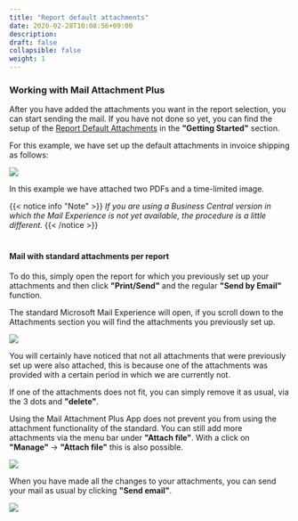 ```yaml
---
title: "Report default attachments"
date: 2020-02-28T10:08:56+09:00
description: 
draft: false
collapsible: false
weight: 1
---
```

### Working with Mail Attachment Plus
After you have added the attachments you want in the report selection, you can start sending the mail. If you have not done so yet, you can find the setup of the [Report Default Attachments](/en-us/apps/mail_attachment_plus/first-steps/setup/defaults-report/) in the **"Getting Started"** section.

For this example, we have set up the default attachments in invoice shipping as follows:

![](images/apps/attachmentreportsetup.PNG)

In this example we have attached two PDFs and a time-limited image.

{{< notice info "Note" >}}
 _If you are using a Business Central version in which the Mail Experience is not yet available, the procedure is a little different._
{{< /notice >}}
#

#### Mail with standard attachments per report

To do this, simply open the report for which you previously set up your attachments and then click **"Print/Send"** and the regular **"Send by Email"** function.

The standard Microsoft Mail Experience will open, if you scroll down to the Attachments section you will find the attachments you previously set up.

![](images/apps/attachmentdialogreport.PNG)

You will certainly have noticed that not all attachments that were previously set up were also attached, this is because one of the attachments was provided with a certain period in which we are currently not.

If one of the attachments does not fit, you can simply remove it as usual, via the 3 dots and **"delete"**.

Using the Mail Attachment Plus App does not prevent you from using the attachment functionality of the standard. You can still add more attachments via the menu bar under **"Attach file"**. With a click on **"Manage"** -> **"Attach file"** this is also possible.

![](images/apps/attachmentreportsetupchange.PNG)

When you have made all the changes to your attachments, you can send your mail as usual by clicking **"Send email"**.

![](images/apps/attachmentreportmail.PNG)


